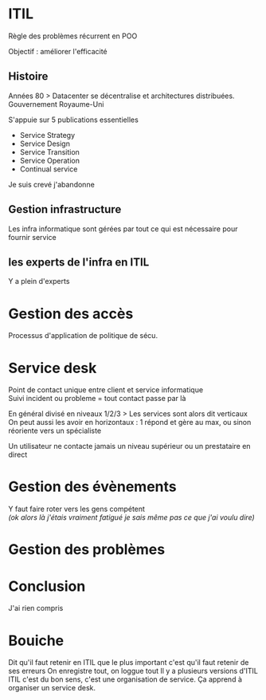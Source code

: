 ITIL
===

Règle des problèmes récurrent en POO

Objectif : améliorer l'efficacité

## Histoire

Années 80 > Datacenter se décentralise et architectures distribuées. Gouvernement Royaume-Uni

S'appuie sur 5 publications essentielles

- Service Strategy
- Service Design
- Service Transition
- Service Operation
- Continual service

Je suis crevé j'abandonne

## Gestion infrastructure

Les infra informatique sont gérées par tout ce qui est nécessaire pour fournir service

## les experts de l'infra en ITIL

Y  a plein d'experts

# Gestion des accès

Processus d'application de politique de sécu.

# Service desk

Point de contact unique entre client et service informatique  
Suivi incident ou probleme = tout contact passe par là

En général divisé en niveaux 1/2/3 > Les services sont alors dit verticaux  
On peut aussi les avoir en horizontaux : 1 répond et gère au max, ou sinon réoriente vers un spécialiste

Un utilisateur ne contacte jamais un niveau supérieur ou un prestataire en direct

# Gestion des évènements

Y faut faire roter vers les gens compétent  
*(ok alors là j'étais vraiment fatigué je sais même pas ce que j'ai voulu dire)*

# Gestion des problèmes

# Conclusion

J'ai rien compris

# Bouiche

Dit qu'il faut retenir en ITIL que le plus important c'est qu'il faut retenir de ses erreurs
On enregistre tout, on loggue tout
Il y a plusieurs versions d'ITIL
ITIL c'est du bon sens, c'est une organisation de service.
Ça apprend à organiser un service desk.
